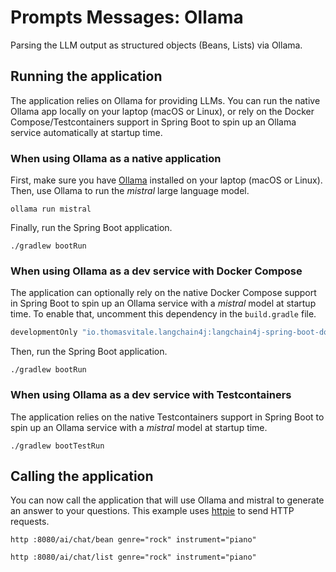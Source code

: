 # Prompts Messages: Ollama

Parsing the LLM output as structured objects (Beans, Lists) via Ollama.

## Running the application

The application relies on Ollama for providing LLMs. You can run the native Ollama app locally on your laptop (macOS or Linux), or rely on the Docker Compose/Testcontainers support in Spring Boot to spin up an Ollama service automatically at startup time.

### When using Ollama as a native application

First, make sure you have [Ollama](https://ollama.ai) installed on your laptop (macOS or Linux).
Then, use Ollama to run the _mistral_ large language model.

```shell
ollama run mistral
```

Finally, run the Spring Boot application.

```shell
./gradlew bootRun
```

### When using Ollama as a dev service with Docker Compose

The application can optionally rely on the native Docker Compose support in Spring Boot to spin up an Ollama service with a _mistral_ model at startup time.
To enable that, uncomment this dependency in the `build.gradle` file.

```groovy
developmentOnly "io.thomasvitale.langchain4j:langchain4j-spring-boot-docker-compose:${springLangchain4jVersion}"
```

Then, run the Spring Boot application.

```shell
./gradlew bootRun
```

### When using Ollama as a dev service with Testcontainers

The application relies on the native Testcontainers support in Spring Boot to spin up an Ollama service with a _mistral_ model at startup time.

```shell
./gradlew bootTestRun
```

## Calling the application

You can now call the application that will use Ollama and mistral to generate an answer to your questions.
This example uses [httpie](https://httpie.io) to send HTTP requests.

```shell
http :8080/ai/chat/bean genre="rock" instrument="piano"
```

```shell
http :8080/ai/chat/list genre="rock" instrument="piano"
```
